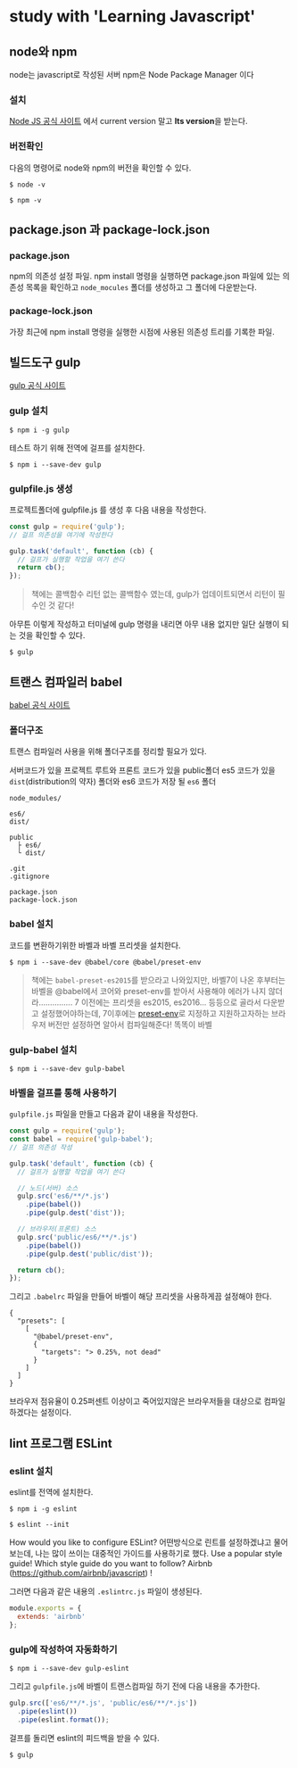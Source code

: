 # study with 'Learning Javascript'


## node와 npm

node는 javascript로 작성된 서버
npm은 Node Package Manager 이다

### 설치

[Node JS 공식 사이트](https://nodejs.org/) 에서 current version 말고 <b>lts version</b>을 받는다.

### 버전확인

다음의 명령어로 node와 npm의 버전을 확인할 수 있다.

``` shell
$ node -v
```

``` shell
$ npm -v
```

## package.json 과 package-lock.json

### package.json
npm의 의존성 설정 파일.
npm install 명령을 실행하면 package.json 파일에 있는 의존성 목록을 확인하고 `node_mocules` 폴더를 생성하고 그 폴더에 다운받는다.

### package-lock.json
가장 최근에 npm install 명령을 실행한 시점에 사용된 의존성 트리를 기록한 파일.


## 빌드도구 gulp
[gulp 공식 사이트](https://gulpjs.com/)

### gulp 설치
``` shell
$ npm i -g gulp
```
테스트 하기 위해 전역에 걸프를 설치한다.

``` shell
$ npm i --save-dev gulp
```

### gulpfile.js 생성
프로젝트폴더에 gulpfile.js 를 생성 후 다음 내용을 작성한다.

``` javascript
const gulp = require('gulp');
// 걸프 의존성을 여기에 작성한다

gulp.task('default', function (cb) {
  // 걸프가 실행할 작업을 여기 쓴다
  return cb();
});
```
>책에는 콜백함수 리턴 없는 콜백함수 였는데, gulp가 업데이트되면서 리턴이 필수인 것 같다!

아무튼 이렇게 작성하고 터미널에 gulp 명령을 내리면 아무 내용 없지만 일단 실행이 되는 것을 확인할 수 있다.

``` shell
$ gulp
```


## 트랜스 컴파일러 babel
[babel 공식 사이트](https://babeljs.io/)

### 폴더구조
트랜스 컴파일러 사용을 위해 폴더구조를 정리할 필요가 있다.

서버코드가 있을 프로젝트 루트와 프론트 코드가 있을 public폴더
es5 코드가 있을 `dist`(distribution의 약자) 폴더와 es6 코드가 저장 될 `es6` 폴더

``` basic
node_modules/

es6/
dist/

public 
  ├ es6/
  └ dist/

.git
.gitignore

package.json
package-lock.json
```

### babel 설치 
코드를 변환하기위한 바벨과 바벨 프리셋을 설치한다.
``` shell
$ npm i --save-dev @babel/core @babel/preset-env
```
> 책에는 `babel-preset-es2015`를 받으라고 나와있지만,
바벨7이 나온 후부터는 바벨을 @babel에서 코어와 preset-env를 받아서 사용해야 에러가 나지 않더라...............
7 이전에는 프리셋을 es2015, es2016... 등등으로 골라서 다운받고 설정했어야하는데,
7이후에는 [preset-env](https://babeljs.io/docs/en/env)로 지정하고 지원하고자하는 브라우저 버전만 설정하면 알아서 컴파일해준다! 똑똑이 바벨


### gulp-babel 설치
``` shell
$ npm i --save-dev gulp-babel
```

### 바벨을 걸프를 통해 사용하기
`gulpfile.js` 파일을 만들고 다음과 같이 내용을 작성한다.
``` javascript
const gulp = require('gulp');
const babel = require('gulp-babel');
// 걸프 의존성 작성

gulp.task('default', function (cb) {
  // 걸프가 실행할 작업을 여기 쓴다

  // 노드(서버) 소스
  gulp.src('es6/**/*.js')
    .pipe(babel())
    .pipe(gulp.dest('dist'));

  // 브라우저(프론트) 소스
  gulp.src('public/es6/**/*.js')
    .pipe(babel())
    .pipe(gulp.dest('public/dist'));

  return cb();
});
```

그리고 `.babelrc` 파일을 만들어 바벨이 해당 프리셋을 사용하게끔 설정해야 한다.
``` basic
{
  "presets": [
    [
      "@babel/preset-env",
      {
        "targets": "> 0.25%, not dead"
      }
    ]
  ]
}
```

브라우저 점유율이 0.25퍼센트 이상이고 죽어있지않은 브라우저들을 대상으로 컴파일 하겠다는 설정이다.

## lint 프로그램 ESLint

### eslint 설치
eslint를 전역에 설치한다.
``` shell
$ npm i -g eslint
```

``` shell
$ eslint --init
```

How would you like to configure ESLint?
어떤방식으로 린트를 설정하겠냐고 물어보는데, 나는 많이 쓰이는 대중적인 가이드를 사용하기로 했다. Use a popular style guide!
Which style guide do you want to follow?
Airbnb (https://github.com/airbnb/javascript) !

그러면 다음과 같은 내용의 `.eslintrc.js` 파일이 생셩된다.

``` javascript
module.exports = {
  extends: 'airbnb'
};
```

### gulp에 작성하여 자동화하기

``` shell
$ npm i --save-dev gulp-eslint
```

그리고 `gulpfile.js`에 바벨이 트랜스컴파일 하기 전에 다음 내용을 추가한다.

``` javascript
gulp.src(['es6/**/*.js', 'public/es6/**/*.js'])
  .pipe(eslint())
  .pipe(eslint.format());
```

걸프를 돌리면 eslint의 피드백을 받을 수 있다.
``` shell
$ gulp
```